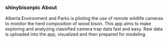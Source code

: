 ### shinybisonpic About

Alberta Environment and Parks is piloting the use of remote wildlife cameras to monitor the herd composition of wood bison.
This app aims to make exploring and analyzing classified camera trap data fast and easy. 
Raw data is uploaded into the app, visualized and then prepared for modeling. 
